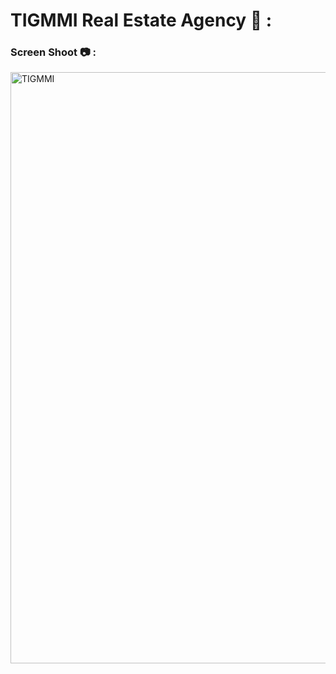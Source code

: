 # TIGMMI Real Estate Agency 🏡 :  

### Screen Shoot 📷 : 

  
<img width="946" alt="TIGMMI" src="https://github.com/moadhamousti/Flask_Task/assets/118165767/5f5da29a-6814-4990-8634-4f4173dc4e31">
